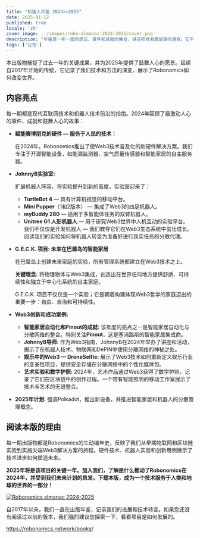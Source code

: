 ```yaml
---
title: "机器人年鉴 2024>>2025"
date: 2025-01-12
published: true
locale: 'zh'
cover_image: ../images/robo-almanac-2024-2025/cover.png
description: "年鉴是一年一度的想法、事件和成就的集合，讲述项目发展故事的演变。它不仅仅是一份报告，更是一个克服挑战、推动创新和塑造技术未来的引人入胜的叙述。我们自豪地呈现了最新版的Robonomics 2024-2025。"
tags: ['公告']
---
```


本出版物捕捉了过去一年的关键成果，并为2025年提供了鼓舞人心的愿景。延续自2017年开始的传统，它记录了我们技术和方法的演变，展示了Robonomics如何改变世界。

## 内容亮点

每一期都是现代互联网技术和机器人技术前沿的指南。2024年回顾了最激动人心的事件、成就和鼓舞人心的故事：

- **赋能赛博朋克的硬件 — 服务于人民的技术：**
    
    在2024年，Robonomics推出了使Web3技术普及化的新硬件解决方案。我们专注于开源智能设备，如能源监测器、空气质量传感器和智能家居的自主服务器。
    
- **JohnnyB实验室:**
    
    扩展机器人阵容，将实验提升到新的高度，实验室迎来了：
    
    - **TurtleBot 4** — 具有计算机视觉的移动平台。
    - **Mini Pupper**（1和2版本） — 集成了Web3的四足机器人。
    - **myBuddy 280** — 适用于多智能体任务的双臂机器人。
    - **Unitree G1 人形机器人** — 用于研究Web3世界中人机互动的实验平台。
    我们不仅仅是开发机器人 — 我们教导它们在Web3生态系统中茁壮成长。阅读我们的实验如何将机器人转变为准备好进行现实任务的分散代理。
- **G.E.C.K. 项目: 未来在巴厘岛的智能家居**
    
    在巴厘岛上创建未来家庭的实验，所有管理系统都建立在Web3技术之上。
    
    **关键理念:** 将物理物体与Web3集成，创造出在世界任何地方提供舒适、可持续性和独立于中心化系统的自主家庭。
    
    G.E.C.K. 项目不仅仅是一个实验；它是朝着构建体现Web3哲学的家庭迈出的重要一步：自由、自治和可持续性。

- **Web3创新和成功案例:**
    - **智能家居自动化和Pinout的成就:** 该年度的亮点之一是智能家居自动化与分散网络的整合。特别关注**Pinout**，这是塞浦路斯的智能家居集成商。
    - **JohnnyB导师:** 作为Web3指南，JohnnyB在2024年举办了讲座和活动，揭示了在机器人技术、物联网和DePIN中使用分散网络的神秘之处。
    - **娱乐中的Web3 — DroneSelfie:** 展示了Web3技术如何重新定义娱乐行业的变革性项目，提供安全存储在分散网络中的个性化媒体包。
    - **艺术实验和数字护照:** 2024年，艺术作品通过Web3获得了数字护照，记录了它们在区块链中的创作过程。一个带有智能照明的移动工作室展示了技术与艺术的无缝整合。

- **2025年计划:**
    强调Polkadot，推出新设备，并推进智能家居和机器人的分散管理概念。

## 阅读本版的理由

每一期出版物都是Robonomics的生动编年史，反映了我们从早期物联网和区块链实验到实施尖端Web3解决方案的旅程。硬件技术、机器人实验和创新用例展示了技术进步如何塑造未来。

**2025年将是该项目的关键一年。加入我们，了解是什么推动了Robonomics在2024年，并受到我们未来计划的启发。下载本版，成为一个技术服务于人类和地球的世界的一部分！**

[![Robonomics almanac 2024-2025](../images/robo-almanac-2024-2025/book-link.png)](https://static.robonomics.network/docs/book-2024-2025/Robonomics.network-Almanac-2024-en.pdf)

自2017年以来，我们一直在出版年鉴，记录我们的进展和技术转变。如果您还没有阅读过以前的版本，我们强烈建议您探索一下，看看项目是如何发展的。

https://robonomics.network/books/